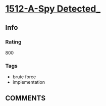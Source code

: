 # [1512-A-Spy Detected_](https://codeforces.com/problemset/problem/1512/A)

## Info

### Rating

800

### Tags

- brute force
- implementation

## __COMMENTS__

> 
